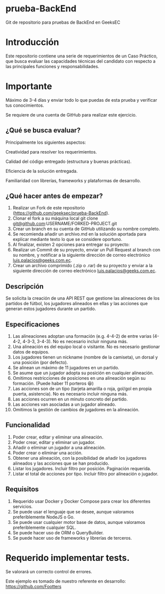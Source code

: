 # prueba-BackEnd
Git de repositorio para pruebas de BackEnd en GeeksEC

# Introducción

Este repositorio contiene una serie de requerimientos de un Caso Práctico, que busca evaluar las capacidades técnicas del candidato con respecto a las principales funciones y responsabilidades.

# Importante

Máximo de 3-4 días y enviar todo lo que puedas de esta prueba y verificar tus conocimientos.

Se requiere de una cuenta de GitHub para realizar este ejercicio.


## ¿Qué se busca evaluar?
Principalmente los siguientes aspectos:

Creatividad para resolver los requerimientos.

Calidad del código entregado (estructura y buenas prácticas).

Eficiencia de la solución entregada.

Familiaridad con librerías, frameworks y plataformas de desarrollo.



## ¿Qué hacer antes de empezar?

1. Realizar un Fork de este repositorio (https://github.com/geeksec/prueba-BackEnd).
2. Clonar el fork a su máquina local git clone git@github.com:USERNAME/FORKED-PROJECT.git
3. Crear un branch en su cuenta de GitHub utilizando su nombre completo.
4. Se recomienda añadir un archivo.md en la solución aportada para explicar mediante texto lo que se considere oportuno.
5. Al finalizar, existen 2 opciones para entregar su proyecto:
6. Realizar un Commit de su proyecto, enviar un Pull Request al branch con su nombre, y notificar a la siguiente dirección de correo electrónico luis.palacios@geeks.com.ec.
7. Crear un archivo comprimido (.zip o .rar) de su proyecto y enviar a la siguiente dirección de correo electrónico luis.palacios@geeks.com.ec.

## Descripción
Se solicita la creación de una API REST que gestione las alineaciones de los partidos de fútbol, los jugadores alineados en ellas y las acciones que generan estos jugadores durante un partido.

## Especificaciones
1. Las alineaciones adoptan una formación (e.g. 4-4-2) de entre varias (4-4-2, 4-3-3, 3-4-3). No es necesario incluir ninguna más.
2. Una alineación es del equipo local o visitante. No es necesario gestionar datos de equipos.
3. Los jugadores tienen un nickname (nombre de la camiseta), un dorsal y una posición (por defecto).
4. Se alinean un máximo de 11 jugadores en un partido.
5. Se asume que un jugador adopta su posición en cualquier alineación.
6. Omitimos restricciones de posiciones en una alineación según su formación. (Puede haber 11 porteros 😆)
7. Las acciones son de un tipo (tarjeta amarilla o roja, gol/gol en propia puerta, asistencia). No es necesario incluir ninguna más.
8. Las acciones ocurren en un minuto concreto del partido.
9. Las acciones van asociadas a un jugador alineado.
10. Omitimos la gestión de cambios de jugadores en la alineación.

## Funcionalidad
1. Poder crear, editar y eliminar una alineación.
2. Poder crear, editar y eliminar un jugador.
3. Añadir o eliminar un jugador a una alineación.
4. Poder crear o eliminar una acción.
5. Obtener una alineación, con la posibilidad de añadir los jugadores alineados y las acciones que se han producido.
6. Listar los jugadores. Incluir filtro por posición. Paginación requerida.
7. Listar el total de acciones por tipo. Incluir filtro por alineación o jugador.

## Requisitos
1. Requerido usar Docker y Docker Compose para crear los diferentes servicios.
2. Se puede usar el lenguaje que se desee, aunque valoramos preferiblemente NodeJS o Go.
3. Se puede usar cualquier motor base de datos, aunque valoramos preferiblemente cualquier SQL.
4. Se puede hacer uso de ORM o QueryBuilder.
5. Se puede hacer uso de frameworks y librerías de terceros.

# Requerido implementar tests.
Se valorará un correcto control de errores.



Este ejemplo es tomado de nuestro referente en desarrollo: https://github.com/Footters
